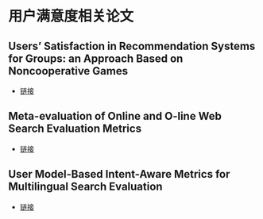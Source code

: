 # 用户满意度相关论文
## Users’ Satisfaction in Recommendation Systems for Groups: an Approach Based on Noncooperative Games
* [链接](http://citeseerx.ist.psu.edu/viewdoc/download;jsessionid=F286D73BFC2DE9F9E4DE530FB2EC759E?doi=10.1.1.401.9824&rep=rep1&type=pdf)

## Meta-evaluation of Online and O-line Web Search Evaluation Metrics
* [链接](http://www.thuir.cn/group/~YQLiu/publications/sigir2017Chen.pdf)

## User Model-Based Intent-Aware Metrics for Multilingual Search Evaluation
* [链接](https://arxiv.org/pdf/1612.04418.pdf)
